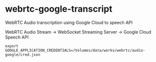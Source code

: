 # webrtc-google-transcript

WebRTC Audio transcription using Google Cloud to speech API


WebRTC Audio Stream -> WebSocket Streaming Server -> Google Cloud Speech API

`export GOOGLE_APPLICATION_CREDENTIALS=/Volumes/data/works/webrtc/audio-google/cred.json`
